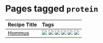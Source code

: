 # Pages tagged `protein`

|Recipe Title|Tags
|:---|:---|
|[Hommus](../recipes/hommus.md)|[![](https://img.shields.io/badge/tag-healthy-7ca620)](../tags/healthy.md) [![](https://img.shields.io/badge/tag-messy-8ce6fc)](../tags/messy.md) [![](https://img.shields.io/badge/tag-protein-b6c680)](../tags/protein.md) [![](https://img.shields.io/badge/tag-tricky-b62aa6)](../tags/tricky.md) [![](https://img.shields.io/badge/tag-vegan-6f4790)](../tags/vegan.md) [![](https://img.shields.io/badge/tag-vegetarian-473080)](../tags/vegetarian.md)|